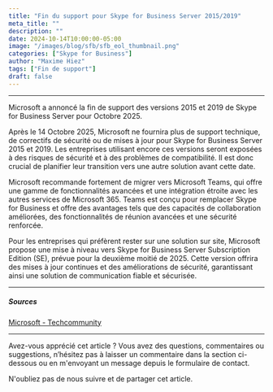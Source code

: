 ```yaml
---
title: "Fin du support pour Skype for Business Server 2015/2019"
meta_title: ""
description: ""
date: 2024-10-14T10:00:00-05:00
image: "/images/blog/sfb/sfb_eol_thumbnail.png"
categories: ["Skype for Business"]
author: "Maxime Hiez"
tags: ["Fin de support"]
draft: false
---
```

---

Microsoft a annoncé la fin de support des versions 2015 et 2019 de Skype for Business Server pour Octobre 2025.

Après le 14 Octobre 2025, Microsoft ne fournira plus de support technique, de correctifs de sécurité ou de mises à jour pour Skype for Business Server 2015 et 2019. Les entreprises utilisant encore ces versions seront exposées à des risques de sécurité et à des problèmes de compatibilité. Il est donc crucial de planifier leur transition vers une autre solution avant cette date.

Microsoft recommande fortement de migrer vers Microsoft Teams, qui offre une gamme de fonctionnalités avancées et une intégration étroite avec les autres services de Microsoft 365. Teams est conçu pour remplacer Skype for Business et offre des avantages tels que des capacités de collaboration améliorées, des fonctionnalités de réunion avancées et une sécurité renforcée.

Pour les entreprises qui préfèrent rester sur une solution sur site, Microsoft propose une mise à niveau vers Skype for Business Server Subscription Edition (SE), prévue pour la deuxième moitié de 2025. Cette version offrira des mises à jour continues et des améliorations de sécurité, garantissant ainsi une solution de communication fiable et sécurisée.

---

##### Sources
[Microsoft - Techcommunity](https://techcommunity.microsoft.com/blog/skype_for_business_blog/end-of-support-for-skype-for-business-server-2015-and-skype-for-business-server-/4268502)

---


Avez-vous apprécié cet article ? Vous avez des questions, commentaires ou suggestions, n’hésitez pas à laisser un commentaire dans la section ci-dessous ou en m'envoyant un message depuis le formulaire de contact.

N'oubliez pas de nous suivre et de partager cet article.